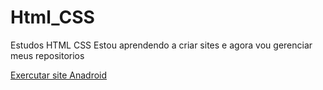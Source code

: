 # Html_CSS
 Estudos HTML CSS
 Estou aprendendo a criar sites e agora vou gerenciar meus repositorios

 <a href="https://rogdu.github.io/Html_CSS/Desafios/desafio_010_1/android.html" target="_blank"> Exercutar site Anadroid </a>
